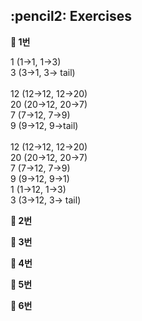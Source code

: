 <h2>:pencil2: Exercises</h2>

**:pushpin: 1번**

1 (1->1, 1->3)<br>
3 (3->1, 3-> tail)<br>
<br>
12 (12->12, 12->20)<br>
20 (20->12, 20->7)<br>
7 (7->12, 7->9)<br>
9 (9->12, 9->tail)<br>
<br>
12 (12->12, 12->20)<br>
20 (20->12, 20->7)<br>
7 (7->12, 7->9)<br>
9 (9->12, 9->1)<br>
1 (1->12, 1->3)<br>
3 (3->12, 3-> tail)<br>

**:pushpin: 2번**


**:pushpin: 3번**

**:pushpin: 4번**

**:pushpin: 5번**

**:pushpin: 6번**
